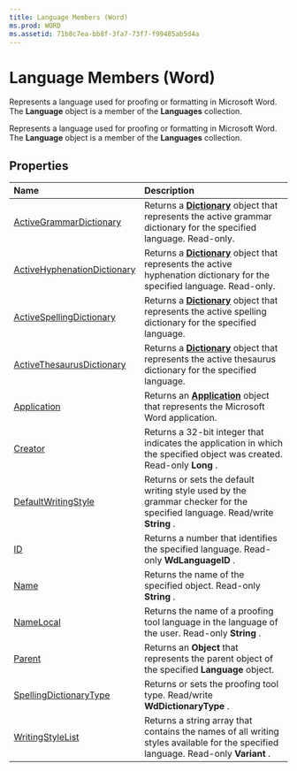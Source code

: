 ```yaml
---
title: Language Members (Word)
ms.prod: WORD
ms.assetid: 71b8c7ea-bb8f-3fa7-73f7-f99485ab5d4a
---
```



# Language Members (Word)
Represents a language used for proofing or formatting in Microsoft Word. The  **Language** object is a member of the **Languages** collection.

Represents a language used for proofing or formatting in Microsoft Word. The  **Language** object is a member of the **Languages** collection.


## Properties



|**Name**|**Description**|
|:-----|:-----|
|[ActiveGrammarDictionary](language-activegrammardictionary-property-word.md)|Returns a  **[Dictionary](dictionary-object-word.md)** object that represents the active grammar dictionary for the specified language. Read-only.|
|[ActiveHyphenationDictionary](language-activehyphenationdictionary-property-word.md)|Returns a  **[Dictionary](dictionary-object-word.md)** object that represents the active hyphenation dictionary for the specified language. Read-only.|
|[ActiveSpellingDictionary](language-activespellingdictionary-property-word.md)|Returns a  **[Dictionary](dictionary-object-word.md)** object that represents the active spelling dictionary for the specified language.|
|[ActiveThesaurusDictionary](language-activethesaurusdictionary-property-word.md)|Returns a  **[Dictionary](dictionary-object-word.md)** object that represents the active thesaurus dictionary for the specified language.|
|[Application](language-application-property-word.md)|Returns an  **[Application](application-object-word.md)** object that represents the Microsoft Word application.|
|[Creator](language-creator-property-word.md)|Returns a 32-bit integer that indicates the application in which the specified object was created. Read-only  **Long** .|
|[DefaultWritingStyle](language-defaultwritingstyle-property-word.md)|Returns or sets the default writing style used by the grammar checker for the specified language. Read/write  **String** .|
|[ID](language-id-property-word.md)|Returns a number that identifies the specified language. Read-only  **WdLanguageID** .|
|[Name](language-name-property-word.md)|Returns the name of the specified object. Read-only  **String** .|
|[NameLocal](language-namelocal-property-word.md)|Returns the name of a proofing tool language in the language of the user. Read-only  **String** .|
|[Parent](language-parent-property-word.md)|Returns an  **Object** that represents the parent object of the specified **Language** object.|
|[SpellingDictionaryType](language-spellingdictionarytype-property-word.md)|Returns or sets the proofing tool type. Read/write  **WdDictionaryType** .|
|[WritingStyleList](language-writingstylelist-property-word.md)|Returns a string array that contains the names of all writing styles available for the specified language. Read-only  **Variant** .|

